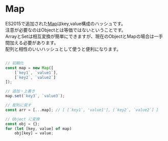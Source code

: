 # Map

ES2015で追加された[Map](https://developer.mozilla.org/ja/docs/Web/JavaScript/Reference/Global_Objects/Map)はkey,value構成のハッシュです。  
注意が必要なのはObjectとは等価ではないということです。  
ArrayとSetは相互変換が簡単にできますが、現在のObjectとMapの場合は一手間加える必要があります。  
配列と相性のいいハッシュとして使うと便利になります。

```js

// 初期化
const map = new Map([
    [`key1`, `value1`],
    [`key2`, `value2`]
]);

// 追加・上書き
map.set(`key3`, `value3`);

// 配列に戻す
const arr = [...map]; // [ [`key1`, 'value1'], [`key2`, `value2`] ]

// Object に変換
const obj = {};
for (let [key, value] of map)
    obj[key] = value;
```
